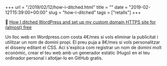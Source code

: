 +++
url = "/2019/02/12/how-i-ditched.html"
title = ""
date = "2019-02-12T15:39:00+00:00"
slug = "how-i-ditched"
tags = ["retalls"]
+++

📎 [How I ditched WordPress and set up my custom domain HTTPS site for (almost) free](https://vickylai.com/verbose/how-i-ditched-wordpress-and-set-up-my-custom-domain-https-site-for-almost-free/)

Un lloc web en Wordpress.com costa 4€/mes si vols eliminar la publicitat i utilitzar un nom de domini propi. El preu puja a 8€/mes si vols personalitzar el disseny editant el CSS. Ací s'explica com registrar un nom de domini molt econòmic, crear el teu web amb un generador estàtic (Hugo) en el teu ordinador personal i allotjar-lo en GitHub gratis.

